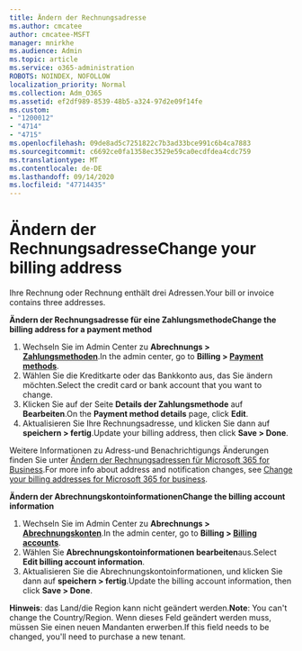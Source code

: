 ```yaml
---
title: Ändern der Rechnungsadresse
ms.author: cmcatee
author: cmcatee-MSFT
manager: mnirkhe
ms.audience: Admin
ms.topic: article
ms.service: o365-administration
ROBOTS: NOINDEX, NOFOLLOW
localization_priority: Normal
ms.collection: Adm_O365
ms.assetid: ef2df989-8539-48b5-a324-97d2e09f14fe
ms.custom:
- "1200012"
- "4714"
- "4715"
ms.openlocfilehash: 09de8ad5c7251822c7b3ad33bce991c6b4ca7883
ms.sourcegitcommit: c6692ce0fa1358ec3529e59ca0ecdfdea4cdc759
ms.translationtype: MT
ms.contentlocale: de-DE
ms.lasthandoff: 09/14/2020
ms.locfileid: "47714435"
---
```

# <a name="change-your-billing-address"></a><span data-ttu-id="75aad-102">Ändern der Rechnungsadresse</span><span class="sxs-lookup"><span data-stu-id="75aad-102">Change your billing address</span></span>

<span data-ttu-id="75aad-103">Ihre Rechnung oder Rechnung enthält drei Adressen.</span><span class="sxs-lookup"><span data-stu-id="75aad-103">Your bill or invoice contains three addresses.</span></span>

<span data-ttu-id="75aad-104">**Ändern der Rechnungsadresse für eine Zahlungsmethode**</span><span class="sxs-lookup"><span data-stu-id="75aad-104">**Change the billing address for a payment method**</span></span>

1. <span data-ttu-id="75aad-105">Wechseln Sie im Admin Center zu **Abrechnungs > [Zahlungsmethoden](https://go.microsoft.com/fwlink/p/?linkid=2018806)**.</span><span class="sxs-lookup"><span data-stu-id="75aad-105">In the admin center, go to **Billing > [Payment methods](https://go.microsoft.com/fwlink/p/?linkid=2018806)**.</span></span>
2. <span data-ttu-id="75aad-106">Wählen Sie die Kreditkarte oder das Bankkonto aus, das Sie ändern möchten.</span><span class="sxs-lookup"><span data-stu-id="75aad-106">Select the credit card or bank account that you want to change.</span></span>
3. <span data-ttu-id="75aad-107">Klicken Sie auf der Seite **Details der Zahlungsmethode** auf **Bearbeiten**.</span><span class="sxs-lookup"><span data-stu-id="75aad-107">On the **Payment method details** page, click **Edit**.</span></span>
4. <span data-ttu-id="75aad-108">Aktualisieren Sie Ihre Rechnungsadresse, und klicken Sie dann auf **speichern > fertig**.</span><span class="sxs-lookup"><span data-stu-id="75aad-108">Update your billing address, then click **Save > Done**.</span></span>

<span data-ttu-id="75aad-109">Weitere Informationen zu Adress-und Benachrichtigungs Änderungen finden Sie unter [Ändern der Rechnungsadressen für Microsoft 365 for Business](https://docs.microsoft.com/microsoft-365/commerce/billing-and-payments/change-your-billing-addresses?view=o365-worldwide).</span><span class="sxs-lookup"><span data-stu-id="75aad-109">For more info about address and notification changes, see [Change your billing addresses for Microsoft 365 for business](https://docs.microsoft.com/microsoft-365/commerce/billing-and-payments/change-your-billing-addresses?view=o365-worldwide).</span></span>

<span data-ttu-id="75aad-110">**Ändern der Abrechnungskontoinformationen**</span><span class="sxs-lookup"><span data-stu-id="75aad-110">**Change the billing account information**</span></span>

1. <span data-ttu-id="75aad-111">Wechseln Sie im Admin Center zu **Abrechnungs > [Abrechnungskonten](https://admin.microsoft.com/Adminportal/Home?source=applauncher#/BillingAccounts/billing-accounts)**.</span><span class="sxs-lookup"><span data-stu-id="75aad-111">In the admin center, go to **Billing > [Billing accounts](https://admin.microsoft.com/Adminportal/Home?source=applauncher#/BillingAccounts/billing-accounts)**.</span></span>
2. <span data-ttu-id="75aad-112">Wählen Sie **Abrechnungskontoinformationen bearbeiten**aus.</span><span class="sxs-lookup"><span data-stu-id="75aad-112">Select **Edit billing account information**.</span></span>
3. <span data-ttu-id="75aad-113">Aktualisieren Sie die Abrechnungskontoinformationen, und klicken Sie dann auf **speichern > fertig**.</span><span class="sxs-lookup"><span data-stu-id="75aad-113">Update the billing account information, then click **Save > Done**.</span></span>

<span data-ttu-id="75aad-114">**Hinweis**: das Land/die Region kann nicht geändert werden.</span><span class="sxs-lookup"><span data-stu-id="75aad-114">**Note**: You can't change the Country/Region.</span></span> <span data-ttu-id="75aad-115">Wenn dieses Feld geändert werden muss, müssen Sie einen neuen Mandanten erwerben.</span><span class="sxs-lookup"><span data-stu-id="75aad-115">If this field needs to be changed, you'll need to purchase a new tenant.</span></span>
